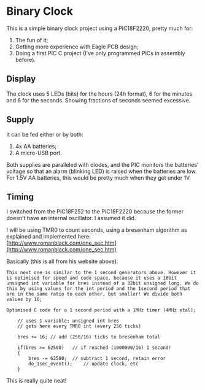 # Binary Clock

This is a simple binary clock project using a PIC18F2220, pretty much for:

1. The fun of it;
2. Getting more experience with Eagle PCB design;
3. Doing a first PIC C project (I've only programmed PICs in assembly before).

## Display

The clock uses 5 LEDs (bits) for the hours (24h format), 6 for the minutes and 6 for the seconds. Showing fractions of seconds seemed excessive.

## Supply

It can be fed either or by both:

1. 4x AA batteries;
2. A micro-USB port.

Both supplies are paralleled with diodes, and the PIC monitors the batteries' voltage so that an alarm (blinking LED) is raised when the batteries are low. For 1.5V AA batteries, this would be pretty much when they get under 1V.

## Timing

I switched from the PIC18F252 to the PIC18F2220 because the former doesn't have an internal oscillator. I assumed it did.

I will be using TMR0 to count seconds, using a bresenham algorithm as explained and implemented here: [http://www.romanblack.com/one_sec.htm](http://www.romanblack.com/one_sec.htm)

Basically (this is all from his website above):

    This next one is similar to the 1 second generators above. However it is optimised for speed and code space, because it uses a 16bit unsigned int variable for bres instead of a 32bit unsigned long. We do this by using values for the int period and the 1second period that are in the same ratio to each other, but smaller! We divide both values by 16;

    Optimised C code for a 1 second period with a 1MHz timer (4MHz xtal);

        // uses 1 variable; unsigned int bres
        // gets here every TMR0 int (every 256 ticks)

        bres += 16; // add (256/16) ticks to bresenham total

        if(bres >= 62500)   // if reached (1000000/16) 1 second!
        {
            bres -= 62500;  // subtract 1 second, retain error
            do_1sec_event();    // update clock, etc
        }

This is really quite neat!

